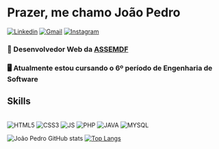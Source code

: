 # Prazer, me chamo João Pedro

[![Linkedin](https://img.shields.io/badge/LinkedIn-0077B5?style=for-the-badge&logo=linkedin&logoColor=white)](https://www.linkedin.com/in/joão-pedro-nascimento-2753341a1/)
[![Gmail](https://img.shields.io/badge/Gmail-D14836?style=for-the-badge&logo=gmail&logoColor=white)](joaopedronascimento.contato@gmail.com)
[![Instagram](https://img.shields.io/badge/Instagram-E4405F?style=for-the-badge&logo=instagram&logoColor=white)](https://www.instagram.com/jotape9411/)

### 💼 Desenvolvedor Web da <a href="https://assemdf.com/">ASSEMDF</a>
### 🖥️ Atualmente estou cursando o 6º período de Engenharia de Software

## Skills

<div style="display: inline-block;"><br />
    <img alight="center" alt="HTML5" src="https://img.shields.io/badge/HTML5-E34F26?style=for-the-badge&logo=html5&logoColor=white">
    <img alight="center" alt="CSS3" src="https://img.shields.io/badge/CSS3-1572B6?style=for-the-badge&logo=css3&logoColor=white">
    <img alight="center" alt="JS" src="https://img.shields.io/badge/JavaScript-F7DF1E?style=for-the-badge&logo=javascript&logoColor=black">
    <img alight="center" alt="PHP" src="https://img.shields.io/badge/PHP-777BB4?style=for-the-badge&logo=php&logoColor=white">
    <img alight="center" alt="JAVA" src="https://img.shields.io/badge/Java-ED8B00?style=for-the-badge&logo=java&logoColor=white">
    <img alight="center" alt="MYSQL" src="https://img.shields.io/badge/MySQL-00000F?style=for-the-badge&logo=mysql&logoColor=white">
</div>

<br />

![João Pedro GitHub stats](https://github-readme-stats.vercel.app/api?username=DeveloperJotape&show_icons=true&theme=tokyonight)
[![Top Langs](https://github-readme-stats.vercel.app/api/top-langs/?username=DeveloperJotape&layout=compact)](https://github.com/DeveloperJotape/github-readme-stats)
